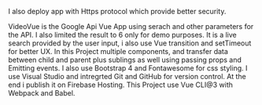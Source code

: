 I also deploy app with Https protocol which provide better security.

VideoVue is the Google Api Vue App using serach and other parameters for the API. I also limited the result to 6 only for demo purposes. It is a live search provided by the user input, i also use Vue transition and setTimeout for better UX. In this Project multiple components, and transfer data between child and parent plus sublings as well using passing props and Emitting events. I also use Bootstrap 4 and Fontawesome for css styling. I use Visual Studio and intregrted Git and GitHub for version control. At the end i publish it on Firebase Hosting. This Project use Vue CLI@3 with Webpack and Babel.
